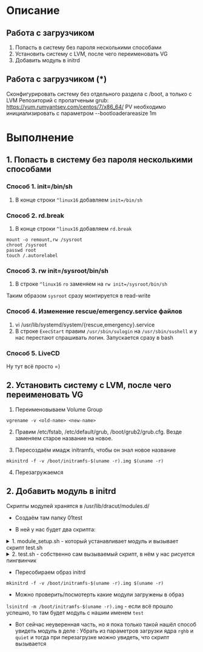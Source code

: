 # Описание

## Работа с загрузчиком
1. Попасть в систему без пароля несколькими способами
2. Установить систему с LVM, после чего переименовать VG
3. Добавить модуль в initrd

## Работа с загрузчиком (*)
Сконфигурировать систему без отдельного раздела с /boot, а только с LVM
Репозиторий с пропатченым grub: https://yum.rumyantsev.com/centos/7/x86_64/
PV необходимо инициализировать с параметром --bootloaderareasize 1m

# Выполнение

## 1. Попасть в систему без пароля несколькими способами

### Способ 1. init=/bin/sh

1. В конце строки `^linux16` добавляем `init=/bin/sh`

### Cпособ 2. rd.break

1. В конце строки `^linux16` добавляем `rd.break`

```
mount -o remount,rw /sysroot
chroot /sysroot
passwd root
touch /.autorelabel
```

### Способ 3. rw init=/sysroot/bin/sh

1. В строке `^linux16` `ro` заменяем на `rw init=/sysroot/bin/sh`

Таким образом `sysroot` сразу монтируется в read-write

### Cпособ 4. Изменение rescue/emergency.service файлов

1. vi /usr/lib/systemd/system/{rescue,emergency}.service
2. В строке `ExecStart` правим `/usr/sbin/sulogin` на `/usr/sbin/sushell` и у нас перестают спрашивать логин. Запускается сразу в bash

### Способ 5. LiveCD

Ну тут всё просто =)

## 2. Установить систему с LVM, после чего переименовать VG

1. Переименовываем Volume Group

`vgrename -v <old-name> <new-name>`

2. Правим /etc/fstab, /etc/default/grub, /boot/grub2/grub.cfg. Везде заменяем старое название на новое.

3. Пересоздаём имадж initramfs, чтобы он знал новое название

`mkinitrd -f -v /boot/initramfs-$(uname -r).img $(uname -r)`

4. Перезагружаемся

## 2. Добавить модуль в initrd

Скрипты модулей хранятся в /usr/lib/dracut/modules.d/

* Создаём там папку 01test

 * В ней у нас будет два скрипта:
<details>
<summary>1. module_setup.sh - который устанавливает модуль и вызывает скрипт test.sh </summary>

```bash
#!/bin/bash

check() {
    return 0
}

depends() {
    return 0
}

install() {
    inst_hook cleanup 00 "${moddir}/test.sh"
}
```
</details>

<details>
<summary>2. test.sh - собственно сам вызываемый скрипт, в нём у нас рисуется пингвинчик</summary>

```bash
#!/bin/bash

exec 0<>/dev/console 1<>/dev/console 2<>/dev/console
cat <<'msgend'

Hello! You are in dracut module!

 ___________________
< I'm dracut module >
 -------------------
   \
    \
        .--.
       |o_o |
       |:_/ |
      //   \ \
     (|     | )
    /'\_   _/`\
    \___)=(___/
msgend
sleep 10
echo " continuing...."
```

</details>

 * Пересобираем образ initrd 

 `mkinitrd -f -v /boot/initramfs-$(uname -r).img $(uname -r)`

 * Можно проверить/посмотерть какие модули загружены в образ

 `lsinitrd -m /boot/initramfs-$(uname -r).img` - если всё прошло успешно, то там будет модуль с нашим именем `test`

 * Вот сейчас неуверенная часть, но я пока только такой нашёл способ увидеть модуль в деле : Убрать из параметров загрузки ядра `rghb` и `quiet` и тогда при перезагрузке можно увидеть, что скрипт вызывается
 




